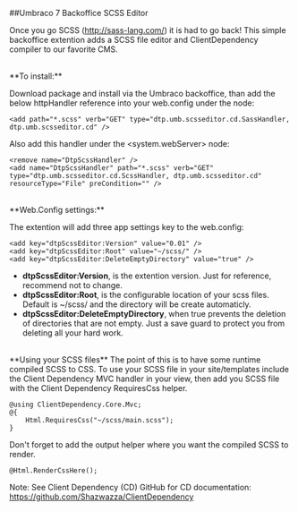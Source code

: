 ##Umbraco 7 Backoffice SCSS Editor

Once you go SCSS (http://sass-lang.com/) it is had to go back! This simple backoffice extention adds a SCSS file editor and ClientDependency compiler to our favorite CMS.

<br />
**To install:**

Download package and install via the Umbraco backoffice, than add the below httpHandler reference into your web.config under the <httpHandlers> node:

```
<add path="*.scss" verb="GET" type="dtp.umb.scsseditor.cd.SassHandler, dtp.umb.scsseditor.cd" />
```

Also add this handler under the <system.webServer><handlers> node:

```
<remove name="DtpScssHandler" />
<add name="DtpScssHandler" path="*.scss" verb="GET" type="dtp.umb.scsseditor.cd.ScssHandler, dtp.umb.scsseditor.cd" resourceType="File" preCondition="" />
```
<br />
**Web.Config settings:**

The extention will add three app settings key to the web.config:

```
<add key="dtpScssEditor:Version" value="0.01" />  
<add key="dtpScssEditor:Root" value="~/scss/" />  
<add key="dtpScssEditor:DeleteEmptyDirectory" value="true" />
```

* **dtpScssEditor:Version**, is the extention version. Just for reference, recommend not to change.
* **dtpScssEditor:Root**, is the configurable location of your scss files. Default is ~/scss/ and the directory will be create automaticly.
* **dtpScssEditor:DeleteEmptyDirectory**, when true prevents the deletion of directories that are not empty. Just a save guard to protect you from deleting all your hard work.

<br />
**Using your SCSS files**  
The point of this is to have some runtime compiled SCSS to CSS. To use your SCSS file in your site/templates include the Client Dependency MVC handler in your view, then add you SCSS file with the Client Dependency RequiresCss helper.

```
@using ClientDependency.Core.Mvc;
@{
    Html.RequiresCss("~/scss/main.scss");  
}
```

Don't forget to add the output helper where you want the compiled SCSS to render.

```
@Html.RenderCssHere();  
```

Note: See Client Dependency (CD) GitHub for CD documentation: https://github.com/Shazwazza/ClientDependency
